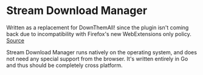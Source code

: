 # Stream Download Manager

Written as a replacement for DownThemAll! since the plugin isn't coming
back due to incompatibility with Firefox's new WebExtensions only policy.
[Source](https://www.downthemall.net/re-downthemall-and-webextensions-or-why-why-i-am-done-with-mozilla/)

Stream Download Manager runs natively on the operating system, and does
not need any special support from the browser. It's written entirely
in Go and thus should be completely cross platform.
